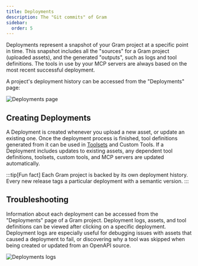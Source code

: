 ```yaml
---
title: Deployments
description: The "Git commits" of Gram
sidebar:
  order: 5
---
```


Deployments represent a snapshot of your Gram project at a specific point in
time. This snapshot includes all the "sources" for a Gram project (uploaded
assets), and the generated "outputs", such as logs and tool definitions. The
tools in use by your MCP servers are always based on the most recent successful
deployment.

A project's deployment history can be accessed from the "Deployments" page:

![Deployments page](/assets/docs/gram/img/concepts/deployments/deployments-page.png)

## Creating Deployments

A Deployment is created whenever you upload a new asset, or update an existing
one. Once the deployment process is finished, tool definitions generated from
it can be used in [Toolsets](/docs/gram/build-mcp/custom-toolsets) and Custom Tools. If a
Deployment includes updates to existing assets, any dependent tool definitions,
toolsets, custom tools, and MCP servers are updated automatically.

:::tip[Fun fact]
Each Gram project is backed by its own deployment history. Every new release
tags a particular deployment with a semantic version.
:::

## Troubleshooting

Information about each deployment can be accessed from the "Deployments" page of
a Gram project. Deployment logs, assets, and tool definitions can be viewed after clicking
on a specific deployment. Deployment logs are especially useful for debugging issues with assets
that caused a deployment to fail, or discovering why a tool was skipped when being created or updated from an OpenAPI source.

![Deployments logs](/assets/docs/gram/img/concepts/deployments/failed-deployment-logs.png)

